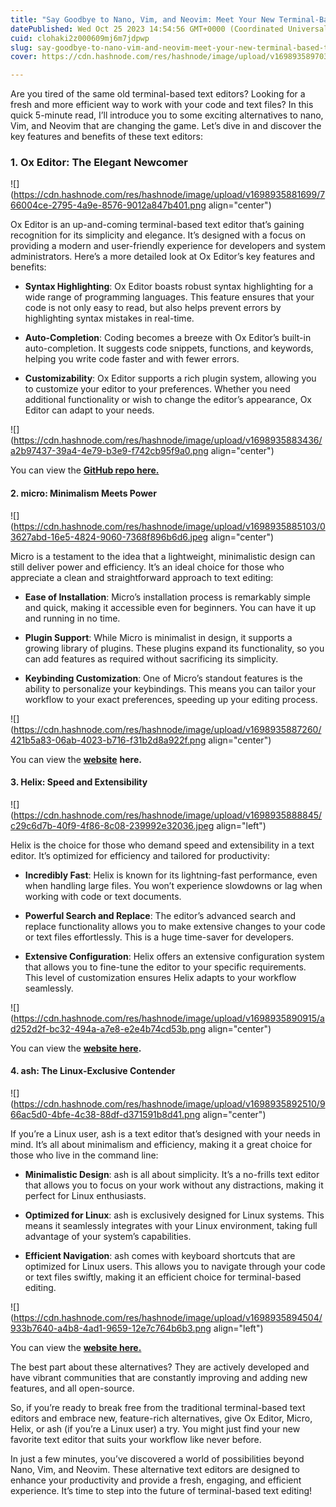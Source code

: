 ```yaml
---
title: "Say Goodbye to Nano, Vim, and Neovim: Meet Your New Terminal-Based Text Editors!"
datePublished: Wed Oct 25 2023 14:54:56 GMT+0000 (Coordinated Universal Time)
cuid: clohaki2z000609mj6m7jdpwp
slug: say-goodbye-to-nano-vim-and-neovim-meet-your-new-terminal-based-text-editors-c01b964dc2b8
cover: https://cdn.hashnode.com/res/hashnode/image/upload/v1698935897035/ab58d5cc-433b-4b54-bd9c-16e1355ab6ce.png

---
```


Are you tired of the same old terminal-based text editors? Looking for a fresh and more efficient way to work with your code and text files? In this quick 5-minute read, I’ll introduce you to some exciting alternatives to nano, Vim, and Neovim that are changing the game. Let’s dive in and discover the key features and benefits of these text editors:

### 1\. Ox Editor: The Elegant Newcomer

![](https://cdn.hashnode.com/res/hashnode/image/upload/v1698935881699/766004ce-2795-4a9e-8576-9012a847b401.png align="center")

Ox Editor is an up-and-coming terminal-based text editor that’s gaining recognition for its simplicity and elegance. It’s designed with a focus on providing a modern and user-friendly experience for developers and system administrators. Here’s a more detailed look at Ox Editor’s key features and benefits:

* **Syntax Highlighting**: Ox Editor boasts robust syntax highlighting for a wide range of programming languages. This feature ensures that your code is not only easy to read, but also helps prevent errors by highlighting syntax mistakes in real-time.
    
* **Auto-Completion**: Coding becomes a breeze with Ox Editor’s built-in auto-completion. It suggests code snippets, functions, and keywords, helping you write code faster and with fewer errors.
    
* **Customizability**: Ox Editor supports a rich plugin system, allowing you to customize your editor to your preferences. Whether you need additional functionality or wish to change the editor’s appearance, Ox Editor can adapt to your needs.
    

![](https://cdn.hashnode.com/res/hashnode/image/upload/v1698935883436/a2b97437-39a4-4e79-b3e9-f742cb95f9a0.png align="center")

You can view the [**GitHub repo here.**](https://github.com/curlpipe/ox)

#### 2\. micro: Minimalism Meets Power

![](https://cdn.hashnode.com/res/hashnode/image/upload/v1698935885103/03627abd-16e5-4824-9060-7368f896b6d6.jpeg align="center")

Micro is a testament to the idea that a lightweight, minimalistic design can still deliver power and efficiency. It’s an ideal choice for those who appreciate a clean and straightforward approach to text editing:

* **Ease of Installation**: Micro’s installation process is remarkably simple and quick, making it accessible even for beginners. You can have it up and running in no time.
    
* **Plugin Support**: While Micro is minimalist in design, it supports a growing library of plugins. These plugins expand its functionality, so you can add features as required without sacrificing its simplicity.
    
* **Keybinding Customization**: One of Micro’s standout features is the ability to personalize your keybindings. This means you can tailor your workflow to your exact preferences, speeding up your editing process.
    

![](https://cdn.hashnode.com/res/hashnode/image/upload/v1698935887260/421b5a83-06ab-4023-b716-f31b2d8a922f.png align="center")

You can view the [**website**](https://micro-editor.github.io/) **here.**

#### 3\. Helix: Speed and Extensibility

![](https://cdn.hashnode.com/res/hashnode/image/upload/v1698935888845/c29c6d7b-40f9-4f86-8c08-239992e32036.jpeg align="left")

Helix is the choice for those who demand speed and extensibility in a text editor. It’s optimized for efficiency and tailored for productivity:

* **Incredibly Fast**: Helix is known for its lightning-fast performance, even when handling large files. You won’t experience slowdowns or lag when working with code or text documents.
    
* **Powerful Search and Replace**: The editor’s advanced search and replace functionality allows you to make extensive changes to your code or text files effortlessly. This is a huge time-saver for developers.
    
* **Extensive Configuration**: Helix offers an extensive configuration system that allows you to fine-tune the editor to your specific requirements. This level of customization ensures Helix adapts to your workflow seamlessly.
    

![](https://cdn.hashnode.com/res/hashnode/image/upload/v1698935890915/ad252d2f-bc32-494a-a7e8-e2e4b74cd53b.png align="center")

You can view the [**website here**](https://helix-editor.com/)**.**

#### 4\. ash: The Linux-Exclusive Contender

![](https://cdn.hashnode.com/res/hashnode/image/upload/v1698935892510/966ac5d0-4bfe-4c38-88df-d371591b8d41.png align="center")

If you’re a Linux user, ash is a text editor that’s designed with your needs in mind. It’s all about minimalism and efficiency, making it a great choice for those who live in the command line:

* **Minimalistic Design**: ash is all about simplicity. It’s a no-frills text editor that allows you to focus on your work without any distractions, making it perfect for Linux enthusiasts.
    
* **Optimized for Linux**: ash is exclusively designed for Linux systems. This means it seamlessly integrates with your Linux environment, taking full advantage of your system’s capabilities.
    
* **Efficient Navigation**: ash comes with keyboard shortcuts that are optimized for Linux users. This allows you to navigate through your code or text files swiftly, making it an efficient choice for terminal-based editing.
    

![](https://cdn.hashnode.com/res/hashnode/image/upload/v1698935894504/933b7640-a4b8-4ad1-9659-12e7c764b6b3.png align="left")

You can view the [**website here.**](https://akashnag.github.io/ash/)

The best part about these alternatives? They are actively developed and have vibrant communities that are constantly improving and adding new features, and all open-source.

So, if you’re ready to break free from the traditional terminal-based text editors and embrace new, feature-rich alternatives, give Ox Editor, Micro, Helix, or ash (if you’re a Linux user) a try. You might just find your new favorite text editor that suits your workflow like never before.

In just a few minutes, you’ve discovered a world of possibilities beyond Nano, Vim, and Neovim. These alternative text editors are designed to enhance your productivity and provide a fresh, engaging, and efficient experience. It’s time to step into the future of terminal-based text editing!